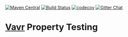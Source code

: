 [![Maven Central](https://maven-badges.herokuapp.com/maven-central/io.vavr/vavr-test/badge.png)](https://maven-badges.herokuapp.com/maven-central/io.vavr/vavr-test)
[![Build Status](https://travis-ci.org/vavr-io/vavr-test.png)](https://travis-ci.org/vavr-io/vavr-test)
[![codecov](https://codecov.io/gh/vavr-io/vavr-test/branch/master/graph/badge.svg)](https://codecov.io/gh/vavr-io/vavr-test)
[![Gitter Chat](https://badges.gitter.im/Join%20Chat.png)](https://gitter.im/vavr-io/vavr)

# [Vavr](http://vavr.io/) Property Testing
